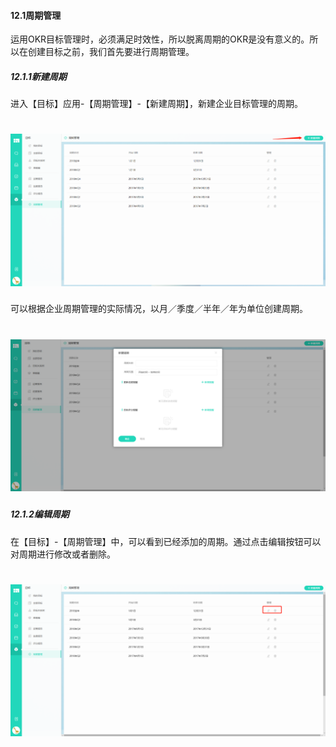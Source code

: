 #### 12.1周期管理

运用OKR目标管理时，必须满足时效性，所以脱离周期的OKR是没有意义的。所以在创建目标之前，我们首先要进行周期管理。


##### 12.1.1新建周期

进入【目标】应用-【周期管理】-【新建周期】，新建企业目标管理的周期。

# ![](/assets/12.1新建周期.png)

可以根据企业周期管理的实际情况，以月／季度／半年／年为单位创建周期。

# ![](/assets/12.1新建周期2.png)

##### 12.1.2编辑周期

在【目标】-【周期管理】中，可以看到已经添加的周期。通过点击编辑按钮可以对周期进行修改或者删除。

# ![](/assets/12.1.2编辑周期.png)



